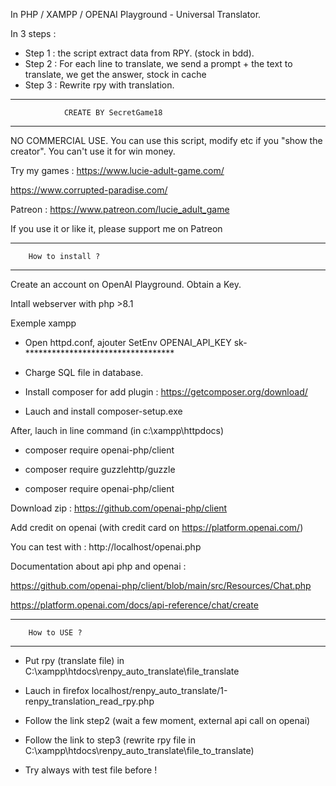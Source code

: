 In PHP / XAMPP / OPENAI Playground - Universal Translator.

In 3 steps :
- Step 1 : the script extract data from RPY. (stock in bdd).
- Step 2 : For each line to translate, we send a prompt + the text to translate, we get the answer, stock in cache
- Step 3 : Rewrite rpy with translation.


************************************************************

				CREATE BY SecretGame18
************************************************************

NO COMMERCIAL USE.
You can use this script, modify etc if you "show the creator".
You can't use it for win money.

Try my games : 
https://www.lucie-adult-game.com/

https://www.corrupted-paradise.com/

Patreon : https://www.patreon.com/lucie_adult_game

If you use it or like it, please support me on Patreon

************************************************************

		How to install ?
************************************************************

Create an account on OpenAI Playground. Obtain a Key.

Intall webserver with php >8.1

Exemple xampp

- Open httpd.conf, ajouter SetEnv OPENAI_API_KEY sk-**********************************

- Charge SQL file in database. 

- Install composer for add plugin : https://getcomposer.org/download/

- Lauch and install composer-setup.exe

After, lauch in line command (in c:\xampp\httpdocs\)

- composer require openai-php/client

- composer require guzzlehttp/guzzle

- composer require openai-php/client


Download zip : https://github.com/openai-php/client

Add credit on openai (with credit card on https://platform.openai.com/)

You can test with : http://localhost/openai.php 

Documentation about api php and openai :

https://github.com/openai-php/client/blob/main/src/Resources/Chat.php

https://platform.openai.com/docs/api-reference/chat/create


************************************************************

		How to USE ?
************************************************************
- Put rpy (translate file) in C:\xampp\htdocs\renpy_auto_translate\file_translate
- Lauch in firefox localhost/renpy_auto_translate/1-renpy_translation_read_rpy.php
- Follow the link step2 (wait a few moment, external api call on openai)
- Follow the link to step3 (rewrite rpy file in  C:\xampp\htdocs\renpy_auto_translate\file_to_translate)

- Try always with test file before !

